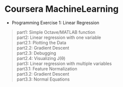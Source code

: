 # Coursera MachineLearning
- Programming Exercise 1: Linear Regression
> part1: Simple Octave/MATLAB function<br/>
> part2: Linear regression with one variable<br/>
>   part2.1: Plotting the Data<br/>
>   part2.2: Gradient Descent<br/>
>   part2.3: Debugging<br/>
>   part2.4: Visualizing J(θ)<br/>
> part3: Linear regression with multiple variables<br/>
>   part3.1: Feature Normalization<br/>
>   part3.2: Gradient Descent<br/>
>   part3.3: Normal Equations<br/>
